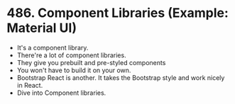 # 486. Component Libraries (Example: Material UI)
- It's a component library.
- There're a lot of component libraries.
- They give you prebuilt and pre-styled components
- You won't have to build it on your own.
- Bootstrap React is another. It takes the Bootstrap style and work nicely in React. 
- Dive into Component libraries. 